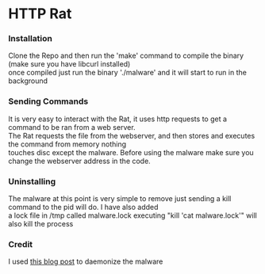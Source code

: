 <h1>HTTP Rat</h1>

<h3>Installation</h3>
<p1>Clone the Repo and then run the 'make' command to compile the binary (make sure you have libcurl installed) <br/>
    once compiled just run the binary './malware' and it will start to run in the background</p1>
<h3>Sending Commands</h3>
<p1>It is very easy to interact with the Rat, it uses http requests to get a command to be ran from a web server.<br/>
    The Rat requests the file from the webserver, and then stores and executes the command from memory nothing<br/>
    touches disc except the malware. Before using the malware make sure you change the webserver address in the code.</p1>
<h3>Uninstalling</h3>
<p1>The malware at this point is very simple to remove just sending a kill command to the pid will do. I have also added<br/>
    a lock file in /tmp called malware.lock executing "kill 'cat malware.lock'" will also kill the process</p1>
<h3>Credit</h3>
<p1>I used <a href="http://www.enderunix.org/documents/eng/daemon.php" target="_top">this blog post</a> to daemonize the malware</p1>
 
